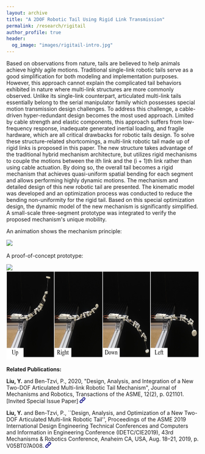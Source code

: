```yaml
---
layout: archive
title: "A 2DOF Robotic Tail Using Rigid Link Transmission"
permalink: /research/rigitail
author_profile: true
header:
  og_image: "images/rigitail-intro.jpg"
---
```


Based on observations from nature, tails are believed to help animals achieve highly agile motions. Traditional single-link robotic tails serve as a good simplification for both modeling and implementation purposes. However, this approach cannot explain the complicated tail behaviors exhibited in nature where multi-link structures are more commonly observed. Unlike its single-link counterpart, articulated multi-link tails essentially belong to the serial manipulator family which possesses special motion transmission design challenges. To address this challenge, a cable-driven hyper-redundant design becomes the most used approach. Limited by cable strength and elastic components, this approach suffers from low-frequency response, inadequate generated inertial loading, and fragile hardware, which are all critical drawbacks for robotic tails design. To solve these structure-related shortcomings, a multi-link robotic tail made up of rigid links is proposed in this paper. The new structure takes advantage of the traditional hybrid mechanism architecture, but utilizes rigid mechanisms to couple the motions between the ith link and the (i + 1)th link rather than using cable actuation. By doing so, the overall tail becomes a rigid mechanism that achieves quasi-uniform spatial bending for each segment and allows performing highly dynamic motions. The mechanism and detailed design of this new robotic tail are presented. The kinematic model was developed and an optimization process was conducted to reduce the bending non-uniformity for the rigid tail. Based on this special optimization design, the dynamic model of the new mechanism is significantly simplified. A small-scale three-segment prototype was integrated to verify the proposed mechanism's unique mobility.

An animation shows the mechanism principle: 

<img style="height:300px;" src="/images/rigitail.gif"/>

A proof-of-concept prototype:

<img style="height:230px;" src="/images/rigitail-poc.gif"/>

<img style="height:230px;" src="/images/rigitail.jpg"/>

**Related Publications:**

**Liu, Y.** and Ben-Tzvi, P., 2020, "Design, Analysis, and Integration of a New Two-DOF Articulated Multi-link Robotic Tail Mechanism", Journal of Mechanisms and Robotics, Transactions of the ASME, 12(2), p. 021101. [Invited Special Issue Paper]  [<img style="height:15px;" src="/images/link.png"/>](https://asmedigitalcollection.asme.org/mechanismsrobotics/article-abstract/12/2/021101/1072243/Design-Analysis-and-Integration-of-a-New-Two?redirectedFrom=fulltext)

**Liu, Y.** and Ben-Tzvi, P., ``Design, Analysis, and Optimization of a New Two-DOF Articulated Multi-link Robotic Tail'', Proceedings of the ASME 2019 International Design Engineering Technical Conferences and Computers and Information in Engineering Conference (IDETC/CIE2019), 43rd Mechanisms & Robotics Conference, Anaheim CA, USA, Aug. 18–21, 2019, p. V05BT07A008.  [<img style="height:15px;" src="/images/link.png"/>](https://asmedigitalcollection.asme.org/IDETC-CIE/proceedings-abstract/IDETC-CIE2019/59247/V05BT07A008/1070017)
